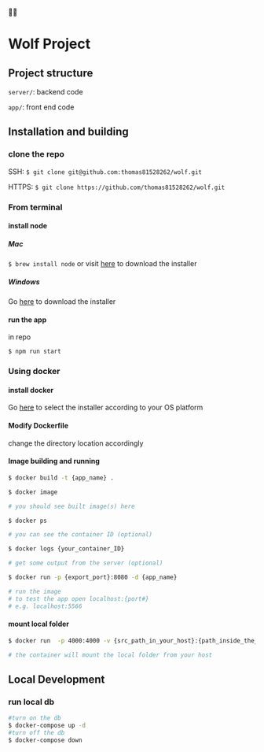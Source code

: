 

# Wolf Project

## Project structure

`server/`: backend code

`app/`: front end code

## Installation and building

### clone the repo

SSH: `$ git clone git@github.com:thomas81528262/wolf.git`

HTTPS: `$ git clone https://github.com/thomas81528262/wolf.git`

### From terminal

#### install node

##### Mac

`$ brew install node` or visit [here](https://nodejs.org/en/download/) to download the installer

##### Windows

Go [here](https://nodejs.org/en/download/) to download the installer

#### run the app

in repo

`$ npm run start`

### Using docker

#### install docker

Go [here](https://docs.docker.com/engine/install/) to select the installer according to your OS platform

#### Modify Dockerfile

change the directory location accordingly

#### Image building and running

```bash
$ docker build -t {app_name} .

$ docker image

# you should see built image(s) here

$ docker ps

# you can see the container ID (optional)

$ docker logs {your_container_ID}

# get some output from the server (optional)

$ docker run -p {export_port}:8080 -d {app_name}

# run the image
# to test the app open localhost:{port#}
# e.g. localhost:5566

```

#### mount local folder

```bash
$ docker run  -p 4000:4000 -v {src_path_in_your_host}:{path_inside_the_docker_image}  -it node:10 /bin/sh

# the container will mount the local folder from your host
```

## Local Development

### run local db

```bash
#turn on the db
$ docker-compose up -d
#turn off the db
$ docker-compose down

```
